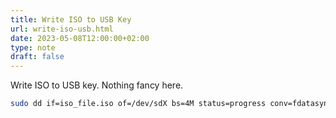 ```yaml
---
title: Write ISO to USB Key
url: write-iso-usb.html
date: 2023-05-08T12:00:00+02:00
type: note
draft: false
---
```


Write ISO to USB key. Nothing fancy here.

```sh
sudo dd if=iso_file.iso of=/dev/sdX bs=4M status=progress conv=fdatasync
```

